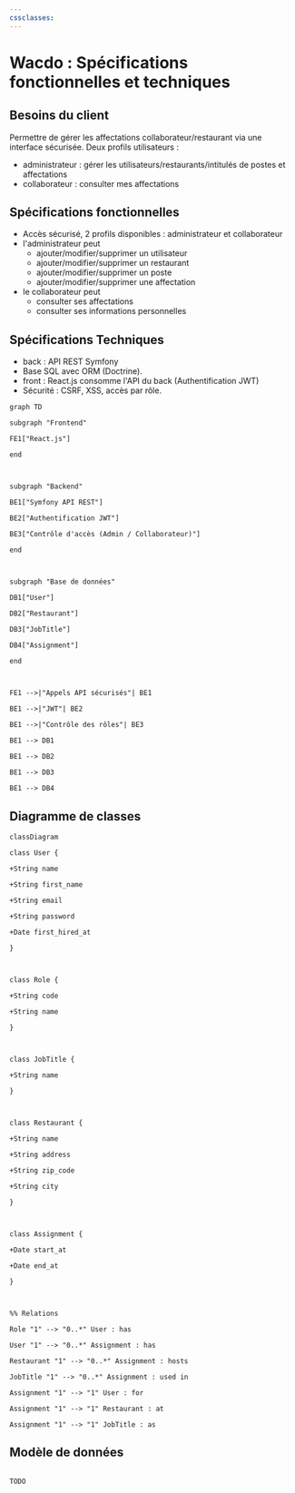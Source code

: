 ```yaml
---
cssclasses:
---
```

Wacdo : Spécifications fonctionnelles et techniques
=======================================================

## Besoins du client

Permettre de gérer les affectations collaborateur/restaurant via une interface sécurisée. Deux profils utilisateurs :  
* administrateur : gérer les utilisateurs/restaurants/intitulés de postes et affectations
* collaborateur : consulter mes affectations

## Spécifications fonctionnelles

* Accès sécurisé, 2 profils disponibles : administrateur et collaborateur
* l'administrateur peut 
	* ajouter/modifier/supprimer un utilisateur
	* ajouter/modifier/supprimer un restaurant
	* ajouter/modifier/supprimer un poste
	* ajouter/modifier/supprimer une affectation
* le collaborateur peut 
	* consulter ses affectations
	* consulter ses informations personnelles

## Spécifications Techniques

* back : API REST Symfony
* Base SQL avec ORM (Doctrine).
* front : React.js consomme l'API du back (Authentification JWT)
* Sécurité : CSRF, XSS, accès par rôle.

```mermaid
graph TD

subgraph "Frontend"

FE1["React.js"]

end

  

subgraph "Backend"

BE1["Symfony API REST"]

BE2["Authentification JWT"]

BE3["Contrôle d'accès (Admin / Collaborateur)"]

end

  

subgraph "Base de données"

DB1["User"]

DB2["Restaurant"]

DB3["JobTitle"]

DB4["Assignment"]

end

  

FE1 -->|"Appels API sécurisés"| BE1

BE1 -->|"JWT"| BE2

BE1 -->|"Contrôle des rôles"| BE3

BE1 --> DB1

BE1 --> DB2

BE1 --> DB3

BE1 --> DB4
```


## Diagramme de classes


```mermaid
classDiagram

class User {

+String name

+String first_name

+String email

+String password

+Date first_hired_at

}

  

class Role {

+String code

+String name

}

  

class JobTitle {

+String name

}

  

class Restaurant {

+String name

+String address

+String zip_code

+String city

}

  

class Assignment {

+Date start_at

+Date end_at

}

  

%% Relations

Role "1" --> "0..*" User : has

User "1" --> "0..*" Assignment : has

Restaurant "1" --> "0..*" Assignment : hosts

JobTitle "1" --> "0..*" Assignment : used in

Assignment "1" --> "1" User : for

Assignment "1" --> "1" Restaurant : at

Assignment "1" --> "1" JobTitle : as

```


## Modèle de données

```mermaid

TODO

```
